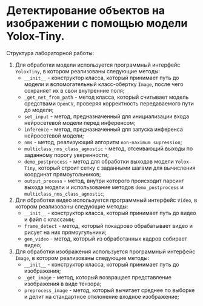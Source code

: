 # Детектирование объектов на изображении с помощью модели Yolox-Tiny.

Структура лабораторной работы:
1. Для обработки модели используется программный интерфейс `YoloxTiny`, в котором реализованы следующие методы:
    * `__init__` - конструктор класса, который принимает путь до модели и вспомогательный класс-обертку `Image`, после чего сохраняет их в свои внутренние поля;
    * `_get_net_from_path` - метод класса, который считывает модель средствами `OpenCV`, проверяя корректность передаваемого пути до модели;
    * `set_input` - метод, предназначенный для инициализации входа нейросетевой модели перед инференсом;
    * `inference` - метод, предназначенный для запуска инференса нейросетевой модели;
    * `nms` - метод, реализующий алгоритм `non-naximum supression`;
    * `multiclass_nms_class_agnostic` - метод, отсеивающий выходы по заданному порогу уверенности;
    * `demo_postprocess` - метод для обработки выходов модели `Yolox-Tiny`, который строит сетку с заданными шагами для вычисления координат прямоугольников;
    * `output_process` - метод, внутри которого происходит парсинг выхода модели и использование методов `demo_postprocess` и `multiclass_nms_class_agnostic`;
2. Для обработки видео используется программный интерфейс `Video`, в котором реализованы следующие методы:
    * `__init__` - конструктор класса, который принимает путь до видео и файл с классами;
    * `frame_detect` - метод, который покадрово обрабатывает видео и рисует на них прямоугульники;
    * `gen_video` - метод, который из обработанных кадров собирает видео;
3. Для обработки изображения используется программный интерфейс `Image`, в котором реализованы следующие методы:
    * `__init__` - конструктор класса, который принимает путь до изображения;
    * `_get_image` - метод, который возвращает представление изображения в виде тензора;
    * `preprocess_image` - метод, который вычитает среднее по выборке и делит на стандартное отклонение входное изображение;